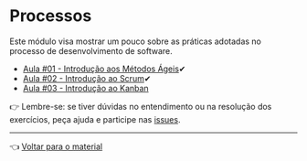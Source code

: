 # Processos

Este módulo visa mostrar um pouco sobre as práticas adotadas no processo de desenvolvimento de software.

- [Aula #01 - Introdução aos Métodos Ágeis](aula01/aula.md)✔
- [Aula #02 - Introdução ao Scrum](aula02/aula.md)✔
- [Aula #03 - Introdução ao Kanban](aula03/aula.md)

👉 Lembre-se: se tiver dúvidas no entendimento ou na resolução dos exercícios, peça ajuda e participe nas [issues](https://github.com/cwi-reset/edicao-04-level-1/issues).

---

👈 [Voltar para o material](../material.md)
